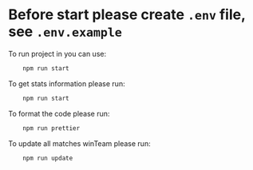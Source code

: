 # Before start please create `.env` file, see `.env.example`

To run project in you can use:

```sh
    npm run start
```

To get stats information please run:

```sh
    npm run start
```

To format the code please run:

```sh
    npm run prettier
```

To update all matches winTeam please run:
```sh
    npm run update
```
